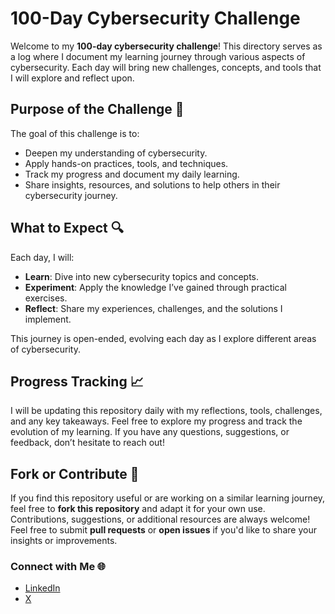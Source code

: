 # 100-Day Cybersecurity Challenge

Welcome to my **100-day cybersecurity challenge**! This directory serves as a log where I document my learning journey through various aspects of cybersecurity. Each day will bring new challenges, concepts, and tools that I will explore and reflect upon.

## Purpose of the Challenge 🎯
The goal of this challenge is to:
- Deepen my understanding of cybersecurity.
- Apply hands-on practices, tools, and techniques.
- Track my progress and document my daily learning.
- Share insights, resources, and solutions to help others in their cybersecurity journey.

## What to Expect 🔍
Each day, I will:
- **Learn**: Dive into new cybersecurity topics and concepts.
- **Experiment**: Apply the knowledge I’ve gained through practical exercises.
- **Reflect**: Share my experiences, challenges, and the solutions I implement.

This journey is open-ended, evolving each day as I explore different areas of cybersecurity.

## Progress Tracking 📈
I will be updating this repository daily with my reflections, tools, challenges, and any key takeaways. Feel free to explore my progress and track the evolution of my learning. If you have any questions, suggestions, or feedback, don’t hesitate to reach out!

## Fork or Contribute 🔄
If you find this repository useful or are working on a similar learning journey, feel free to **fork this repository** and adapt it for your own use. Contributions, suggestions, or additional resources are always welcome! Feel free to submit **pull requests** or **open issues** if you'd like to share your insights or improvements.

### Connect with Me 🌐
- [LinkedIn](https://www.linkedin.com/in/iqra-ghafoor-067b35350/)
- [X](https://x.com/Iqra_Ghafoor_)
